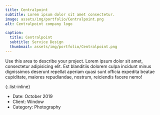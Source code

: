 ```yaml
---
title: Centralpoint
subtitle: Lorem ipsum dolor sit amet consectetur.
image: assets/img/portfolio/Centralpoint.png
alt: Centralpoint company logo

caption:
  title: Centralpoint
  subtitle: Service Design
  thumbnail: assets/img/portfolio/Centralpoint.png
---
```

Use this area to describe your project. Lorem ipsum dolor sit amet, consectetur adipisicing elit. Est blanditiis dolorem culpa incidunt minus dignissimos deserunt repellat aperiam quasi sunt officia expedita beatae cupiditate, maiores repudiandae, nostrum, reiciendis facere nemo!

{:.list-inline}
- Date: October 2019
- Client: Window
- Category: Photography

